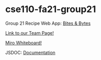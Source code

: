 # cse110-fa21-group21

Group 21 Recipe Web App: [Bites & Bytes](https://group21-recipe.netlify.app/)

[Link to our Team Page!](admin/team.md)

[Miro Whiteboard!](https://miro.com/welcomeonboard/eDl5VnFud0psZ044OTVwcUI1aUN3Y0EzRTJrMGFwRWxqQUQyZFVmVHM1MUsxYWtsWUtta09ROW1FTXI3T0RCaXwzMDc0NDU3MzY2MTcxNDk4MTUz?invite_link_id=708376118998)


JSDOC: [Documentation](https://cse110-fa21-group21.github.io/cse110-fa21-group21/)
